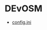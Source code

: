 # DEvOSM
- [config.ini](https://docs.google.com/document/d/1xP4PD_MKBE-XBjqD-P3Ns6lq_TITklUpggoHfkvjYTg/edit?usp=sharing) 
